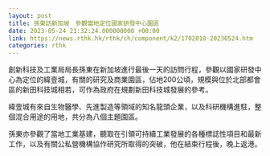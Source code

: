 ```yaml
---
layout: post
title: 孫東訪新加坡　參觀當地定位國家研發中心園區
date: 2023-05-24 21:32:24.000000000 +08:00
link: https://news.rthk.hk/rthk/ch/component/k2/1702010-20230524.htm
categories: rthk
---
```


創新科技及工業局局長孫東在新加坡進行最後一天的訪問行程，參觀以國家研發中心為定位的緯壹城，有關的研究及商業園區，佔地200公頃，規模與位於北部都會區的新田科技城相若，可作為政府在規劃新田科技城發展的參考。

緯壹城有來自生物醫學、先進製造等領域的知名龍頭企業，以及科研機構進駐，整個混合用途的用地，共分為八個主題園區。

孫東亦參觀了當地工業基建，聽取在引領可持續工業發展的各種標誌性項目和最新工作，以及有關公私營機構協作研究所取得的突破，他在結束行程後，晚上返港。

